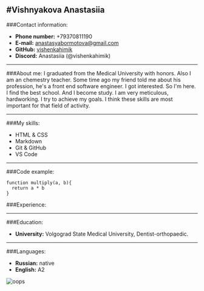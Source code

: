 
#Vishnyakova Anastasiia
---
###Contact information:
* __Phone number:__ +79370811190
* __E-mail:__ anastasyabormotova@gmail.com
* __GitHub:__ [vishenkahimik](https://github.com/vishenkahimik)
* __Discord:__ Anastasiia (@vishenkahimik)
---
###About me:
I graduated from the Medical University with honors. Also I am an chemestry teacher. Some time ago my friend told me about his profession, he's a front end software engineer. I got interested. So I'm here. I find the best school. And I become study. I am very meticulous, hardworking. I try to achieve my goals. I think these skills are most important for that field of activity.

---

###My skills:
* HTML & CSS
* Markdown
* Git & GitHub
* VS Code

---

###Code example:

```
function multiply(a, b){
  return a * b
}
```
###Experience:
____
###Education:
* __University:__ Volgograd State Medical University, Dentist-orthopaedic.
---

###Languages:
* __Russian:__ native
* __English:__ A2

![oops](/img/i.png)